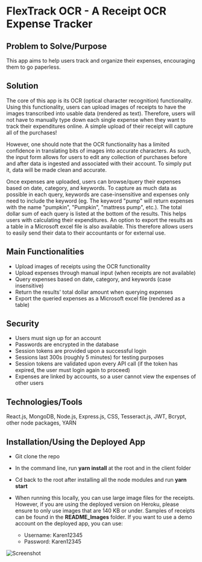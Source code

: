 # FlexTrack OCR - A Receipt OCR Expense Tracker

## Problem to Solve/Purpose

This app aims to help users track and organize their expenses, encouraging them to go paperless. 

## Solution

The core of this app is its OCR (optical character recognition) functionality.  Using this functionality, users can upload images of receipts to have the images transcribed into usable data (rendered as text).  Therefore, users will not have to manually type down each single expense when they want to track their expenditures online. A simple upload of their receipt will capture all of the purchases!  

However, one should note that the OCR functionality has a limited confidence in translating bits of images into accurate characters.  As such, the input form allows for users to edit any collection of purchases before and after data is ingested and associated with their account. To simply put it, data will be made clean and accurate.

Once expenses are uploaded, users can browse/query their expenses based on date, category, and keywords.  To capture as much data as possible in each query, keywords are case-insensitive and expenses only need to include the keyword (eg. The keyword "pump" will return expenses with the name "pumpkin", "Pumpkin", "mattress pump", etc.).  The total dollar sum of each query is listed at the bottom of the results.  This helps users with calculating their expenditures.  An option to export the results as a table in a Microsoft excel file is also available.  This therefore allows users to easily send their data to their accountants or for external use. 

## Main Functionalities

* Upload images of receipts using the OCR functionality 
* Upload expenses through manual input (when receipts are not available)
* Query expenses based on date, category, and keywords (case insensitive)
* Return the results' total dollar amount when querying expenses 
* Export the queried expenses as a Microsoft excel file (rendered as a table)

## Security

* Users must sign up for an account 
* Passwords are encrypted in the database 
* Session tokens are provided upon a successful login 
* Sessions last 300s (roughly 5 minutes) for testing purposes
* Session tokens are validated upon every API call (if the token has expired, the user must login again to proceed)
* Expenses are linked by accounts, so a user cannot view the expenses of other users 

## Technologies/Tools

React.js, MongoDB, Node.js, Express.js, CSS, Tesseract.js, JWT, Bcrypt, other node packages, YARN

## Installation/Using the Deployed App 

* Git clone the repo
* In the command line, run **yarn install** at the root and in the client folder
* Cd back to the root after installing all the node modules and run **yarn start**
* When running this locally, you can use large image files for the receipts.  However, if you are using the deployed version on Heroku, please ensure to only use images that are 140 KB or under.  Samples of receipts can be found in the **README_Images** folder.  If you want to use a demo account on the deployed app, you can use:

    * Username: Karen12345
    * Password: Karen12345


![Screenshot](./README_Images/screenshot1.png)


